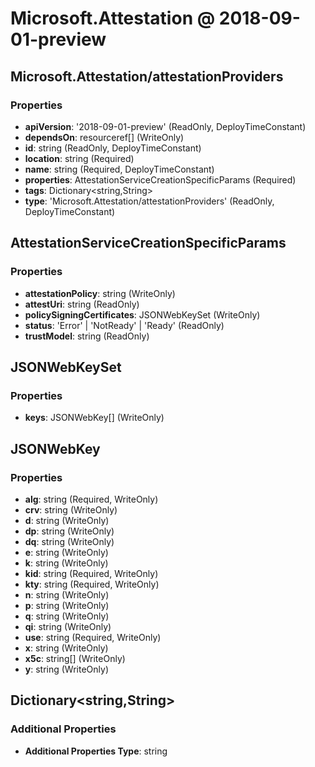 # Microsoft.Attestation @ 2018-09-01-preview

## Microsoft.Attestation/attestationProviders
### Properties
* **apiVersion**: '2018-09-01-preview' (ReadOnly, DeployTimeConstant)
* **dependsOn**: resourceref[] (WriteOnly)
* **id**: string (ReadOnly, DeployTimeConstant)
* **location**: string (Required)
* **name**: string (Required, DeployTimeConstant)
* **properties**: AttestationServiceCreationSpecificParams (Required)
* **tags**: Dictionary<string,String>
* **type**: 'Microsoft.Attestation/attestationProviders' (ReadOnly, DeployTimeConstant)

## AttestationServiceCreationSpecificParams
### Properties
* **attestationPolicy**: string (WriteOnly)
* **attestUri**: string (ReadOnly)
* **policySigningCertificates**: JSONWebKeySet (WriteOnly)
* **status**: 'Error' | 'NotReady' | 'Ready' (ReadOnly)
* **trustModel**: string (ReadOnly)

## JSONWebKeySet
### Properties
* **keys**: JSONWebKey[] (WriteOnly)

## JSONWebKey
### Properties
* **alg**: string (Required, WriteOnly)
* **crv**: string (WriteOnly)
* **d**: string (WriteOnly)
* **dp**: string (WriteOnly)
* **dq**: string (WriteOnly)
* **e**: string (WriteOnly)
* **k**: string (WriteOnly)
* **kid**: string (Required, WriteOnly)
* **kty**: string (Required, WriteOnly)
* **n**: string (WriteOnly)
* **p**: string (WriteOnly)
* **q**: string (WriteOnly)
* **qi**: string (WriteOnly)
* **use**: string (Required, WriteOnly)
* **x**: string (WriteOnly)
* **x5c**: string[] (WriteOnly)
* **y**: string (WriteOnly)

## Dictionary<string,String>
### Additional Properties
* **Additional Properties Type**: string

